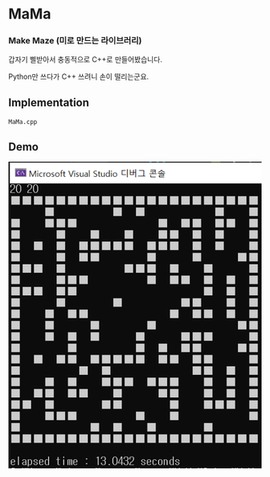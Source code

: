 # MaMa

### Make Maze (미로 만드는 라이브러리)


갑자기 삘받아서 충동적으로 C++로 만들어봤습니다.

Python만 쓰다가 C++ 쓰려니 손이 떨리는군요.

## Implementation
```
MaMa.cpp
```

## Demo
![demo](./images/20x20.PNG)
